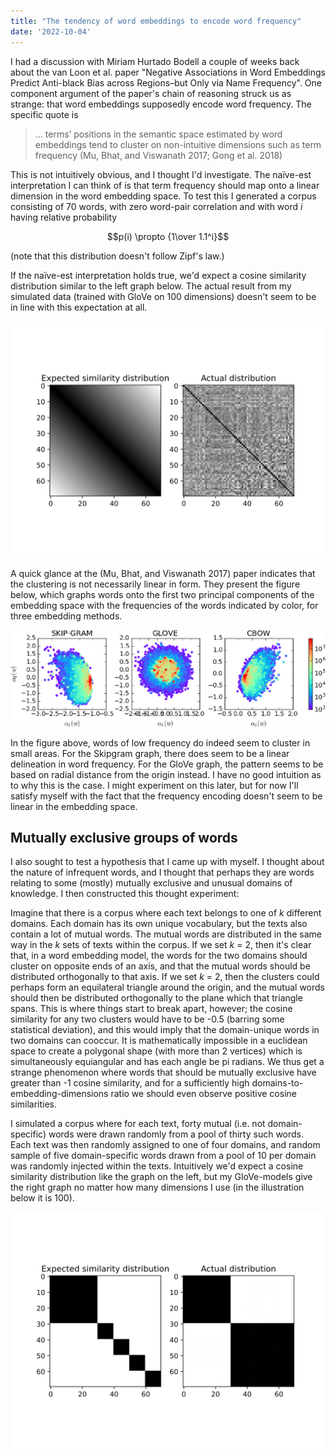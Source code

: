 ```yaml
---
title: "The tendency of word embeddings to encode word frequency"
date: '2022-10-04'
---
```


I had a discussion with Miriam Hurtado Bodell a couple of weeks back about the van Loon et al. paper "Negative Associations in Word Embeddings Predict Anti-black Bias across Regions–but Only via Name Frequency". One component argument of the paper's chain of reasoning struck us as strange: that word embeddings supposedly encode word frequency. The specific quote is

> ... terms’  positions  in  the  semantic  space  estimated  by  word embeddings tend to cluster on non-intuitive dimensions such as  term  frequency  (Mu,  Bhat,  and  Viswanath  2017;  Gong et  al.  2018)

This is not intuitively obvious, and I thought I'd investigate. The naïve-est interpretation I can think of is that term frequency should map onto a linear dimension in the word embedding space. To test this I generated a corpus consisting of 70 words, with zero word-pair correlation and with word *i* having relative probability

$$p(i) \propto {1\over 1.1^i}$$ 

(note that this distribution doesn't follow Zipf's law.)

If the naïve-est interpretation holds true, we'd expect a cosine similarity distribution similar to the left graph below. The actual result from my simulated data (trained with GloVe on 100 dimensions) doesn't seem to be in line with this expectation at all. 

![expectedactualfrequency](../images/expected_actual_frequency_bias_frequency.svg)

A quick glance at the (Mu,  Bhat,  and  Viswanath  2017) paper indicates that the clustering is not necessarily linear in form. They present the figure below, which graphs words onto the first two principal components of the embedding space with the frequencies of the words indicated by color, for three embedding methods.

![mubhatviswanath](../images/mu_bhat_viswanath_bias_frequency.png)

In the figure above, words of low frequency do indeed seem to cluster in small areas. For the Skipgram graph, there does seem to be a linear delineation in word frequency. For the GloVe graph, the pattern seems to be based on radial distance from the origin instead. I have no good intuition as to why this is the case. I might experiment on this later, but for now I'll satisfy myself with the fact that the frequency encoding doesn't seem to be linear in the embedding space.

## Mutually exclusive groups of words

I also sought to test a hypothesis that I came up with myself. I thought about the nature of infrequent words, and I thought that perhaps they are words relating to some (mostly) mutually exclusive and unusual domains of knowledge. I then constructed this thought experiment: 

Imagine that there is a corpus where each text belongs to one of *k* different domains. Each domain has its own unique vocabulary, but the texts also contain a lot of mutual words. The mutual words are distributed in the same way in the *k* sets of texts within the corpus. If we set *k* = 2, then it's clear that, in a word embedding model, the words for the two domains should cluster on opposite ends of an axis, and that the mutual words should be distributed orthogonally to that axis. If we set *k* = 2, then the clusters could perhaps form an equilateral triangle around the origin, and the mutual words should then be distributed orthogonally to the plane which that triangle spans. This is where things start to break apart, however; the cosine similarity for any two clusters would have to be -0.5 (barring some statistical deviation), and this would imply that the domain-unique words in two domains can cooccur. It is mathematically impossible in a euclidean space to create a polygonal shape (with more than 2 vertices) which is simultaneously equiangular and has each angle be pi radians. We thus get a strange phenomenon where words that should be mutually exclusive have greater than -1 cosine similarity, and for a sufficiently high domains-to-embedding-dimensions ratio we should even observe positive cosine similarities.

I simulated a corpus where for each text, forty mutual (i.e. not domain-specific) words were drawn randomly from a pool of thirty such words. Each text was then randomly assigned to one of four domains, and random sample of five domain-specific words drawn from a pool of 10 per domain was randomly injected within the texts. Intuitively we'd expect a cosine similarity distribution like the graph on the left, but my GloVe-models give the right graph no matter how many dimensions I use (in the illustration below it is 100).

![expectedactualdomain](../images/expected_actual_domain_bias_frequency.svg)
